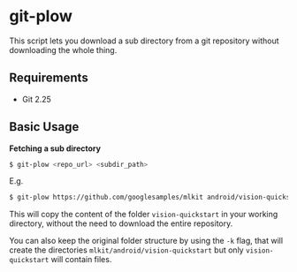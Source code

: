 # git-plow

This script lets you download a sub directory from a git repository without downloading the whole thing.

## Requirements

+ Git 2.25

## Basic Usage

**Fetching a sub directory**

```bash
$ git-plow <repo_url> <subdir_path>
```

E.g.
```bash
$ git-plow https://github.com/googlesamples/mlkit android/vision-quickstart
```

This will copy the content of the folder `vision-quickstart` in your working directory, without the need to download the entire repository.

You can also keep the original folder structure by using the `-k` flag, that will create the directories `mlkit/android/vision-quickstart` but only `vision-quickstart` will contain files.